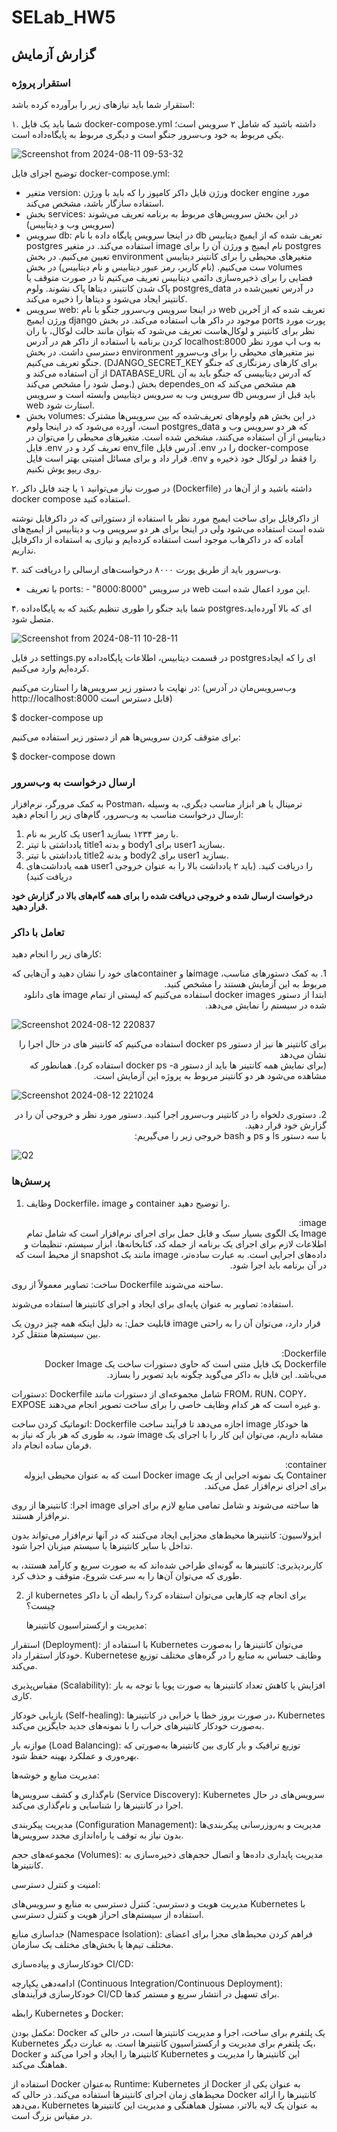 # SELab_HW5

## گزارش آزمایش

### استقرار پروژه
استقرار شما باید نیازهای زیر را برآورده کرده باشد:

۱. شما باید یک فایل docker-compose.yml داشته باشید که شامل ۲ سرویس است؛ یکی مربوط به خود وب‌سرور جنگو است و دیگری مربوط به پایگاه‌داده است.
   
![Screenshot from 2024-08-11 09-53-32](https://github.com/user-attachments/assets/550794a8-18b6-4e70-b1e5-a6bd285b3c87)

توضیح اجزای فایل docker-compose.yml:
- متغیر version: ورژن فایل داکر کامپوز را که باید با ورژن docker engine مورد استفاده سازگار باشد، مشخص می‌کند.
- بخش services: در این بخش سرویس‌های مربوط به برنامه تعریف می‌شوند (سرویس وب و دیتابیس)
- سرویس db: در اینجا سرویس پایگاه داده با نام db تعریف شده که از ایمیچ دیتابیس postgres استفاده می‌کند. در متغیر image نام ایمیج و ورژن آن را برای postgres تعیین می‌کنیم. در بخش environment متغیرهای محیطی را برای کانتینر دیتایبس ست می‌کنیم. (نام کاربر، رمز عبور دیتابیس و نام دیتابیس) در بخش volumes فضایی را برای ذخیره‌سازی دائمی دیتابیس تعریف می‌کنیم تا در صورت متوقف یا پاک شدن کانتینر، دیتاها پاک نشوند. ولوم postgres_data در آدرس تعیین‌شده در کانتینر ایجاد می‌شود و دیتاها را ذخیره می‌کند.
- سرویس web: در اینجا سرویس وب‌سرور جنگو با نام web تعریف شده که از آخرین ورژن ایمیج django موجود در داکر هاب استفاده می‌کند. در بخش ports پورت مورد نظر برای کانتینر و لوکال‌هاست تعریف می‌شود که بتوان مانند حالت لوکال، با ران کردن برنامه با استفاده از داکر هم در آدرس localhost:8000 به وب اپ مورد نظر دسترسی داشت. در بخش environment نیز متغیرهای محیطی را برای وب‌سرور جنگو تعریف می‌کنیم. (DJANGO_SECRET_KEY برای کارهای رمزنگاری که جنگو از آن استفاده می‌کند و DATABASE_URL که آدرس دیتابیسی که جنگو باید به آن وصل شود را مشخص می‌کند.) بخش dependes_on هم مشخص می‌کند که سرویس وب به سرویس دیتابیس وابسته است و سرویس db باید قبل از سرویس web استارت شود.
- بخش volumes: در این بخش هم ولوم‌های تعریف‌شده که بین سرویس‌ها مشترک است، آورده می‌شود که در اینجا ولوم postgres_data که هر دو سرویس وب و دیتابیس از آن استفاده می‌کنند، مشخص شده است.
  متغیرهای محیطی را می‌توان در فایل .env تعریف کرد و در env_file آدرس فایل .env را در docker-compose قرار داد و برای مسائل امنیتی بهتر است فایل .env را فقط در لوکال خود ذخیره و روی ریپو پوش نکنیم.

۲. در صورت نیاز می‌توانید ۱ یا چند فایل داکر (Dockerfile) داشته باشید و از آن‌ها در docker compose استفاده کنید.

   از داکرفایل برای ساخت ایمیج مورد نظر با استفاده از دستوراتی که در داکرفایل نوشته شده است استفاده می‌شود ولی در اینجا برای هر دو سرویس وب و دیتابیس از ایمیج‌های آماده که در داکرهاب موجود است استفاده کرده‌ایم و نیازی به استفاده از داکرفایل نداریم.

۳. وب‌سرور باید از طریق پورت ۸۰۰۰ درخواست‌های ارسالی را دریافت کند.
   - با تعریف ports: - "8000:8000" در سرویس web این مورد اعمال شده است.

۴. شما باید جنگو را طوری تنظیم بکنید که به پایگاه‌داده postgresای که بالا آورده‌اید، متصل شود.
   
![Screenshot from 2024-08-11 10-28-11](https://github.com/user-attachments/assets/6f2c13fe-0eab-4a02-bbd7-68a0ca865114)

در فایل settings.py در قسمت دیتابیس، اطلاعات پایگاه‌داده postgresای را که ایجاد کرده‌ایم وارد می‌کنیم.

در نهایت با دستور زیر سرویس‌ها را استارت می‌کنیم: (وب‌سرویس‌مان در آدرس http://localhost:8000 قابل دسترس است)

$ docker-compose up

برای متوقف کردن سرویس‌ها هم از دستور زیر استفاده می‌کنیم:

$ docker-compose down




### ارسال درخواست به وب‌سرور
به کمک مرورگر، نرم‌افزار Postman، ترمینال یا هر ابزار مناسب دیگری، به وسیله ارسال درخواست مناسب به وب‌سرور، گام‌های زیر را انجام دهید:
1. یک کاربر به نام user1 با رمز ۱۲۳۴ بسازید.
2. یادداشتی با تیتر title1 و بدنه body1 برای user1 بسازید.
3. یادداشتی با تیتر title2 و بدنه body2 برای user1 بسازید.
4. همه یادداشت‌های user1 را دریافت کنید. (باید ۲ یادداشت بالا را به عنوان خروجی دریافت کنید)

**درخواست ارسال شده و خروجی دریافت شده را برای همه گام‌های بالا در گزارش خود قرار دهید.**

### تعامل با داکر
کارهای زیر را انجام دهید:
<div dir="rtl">1. به کمک دستورهای مناسب، image‌ها و containerهای خود را نشان دهید و آن‌هایی که مربوط به این آزمایش هستند را مشخص کنید.<br> ابتدا از دستور docker images استفاده می‎‌کنیم که لیستی از تمام image های دانلود شده در سیستم را نمایش می‌دهد.<br></div>

![Screenshot 2024-08-12 220837](https://github.com/user-attachments/assets/61a532e0-b1e7-45d0-afc5-5dfd15502a8b)

<div dir="rtl">برای کانتینر ها نیز از دستور docker ps استفاده می‌کنیم که کانتینر های در حال اجرا را نشان می‌‌دهد</div>
<div dir="rtl">(برای نمایش همه کانتینر ها باید از دستور docker ps -a  استفاده کرد). همانطور که مشاهده می‌شود هر دو کانتینر مربوط به پروژه این آزمایش است.<br></div>

![Screenshot 2024-08-12 221024](https://github.com/user-attachments/assets/a720495e-223d-4ab5-8c87-4bcdbeec2446)

<div dir="rtl">2. دستوری دلخواه را در کانتینر وب‌سرور اجرا کنید. دستور مورد نظر و خروجی آن را در گزارش خود قرار دهید.<br></div>
  <div dir="rtl"> با سه دستور ls و ps و bash خروجی زیر را می‌گیریم:<br></div>
  
![Q2](https://github.com/user-attachments/assets/252f00fd-00a8-4416-9d7c-a9bca10d02c5)


### پرسش‌ها

1. وظایف Dockerfile، image و container را توضیح دهید.

<div dir="rtl">image:<br></div>
<div dir="rtl">Image یک الگوی بسیار سبک و قابل حمل برای اجرای نرم‌افزار است که شامل تمام اطلاعات لازم برای اجرای یک برنامه از جمله کد، کتابخانه‌ها، ابزار سیستم، تنظیمات و داده‌های اجرایی است. به عبارت ساده‌تر، image مانند یک snapshot از محیط است که در آن برنامه باید اجرا شود.</div>

ساخت: تصاویر معمولاً از روی Dockerfile ساخته می‌شوند.

استفاده: تصاویر به عنوان پایه‌ای برای ایجاد و اجرای کانتینرها استفاده می‌شوند.

قابلیت حمل: به دلیل اینکه همه چیز درون یک image قرار دارد، می‌توان آن را به راحتی بین سیستم‌ها منتقل کرد.

<div dir="rtl">Dockerfile:<br></div>
<div dir="rtl">Dockerfile یک فایل متنی است که حاوی دستورات ساخت یک Docker Image می‌باشد. این فایل به داکر می‌گوید چگونه باید تصویر را بسازد.</div>

دستورات: Dockerfile شامل مجموعه‌ای از دستورات مانند FROM، RUN، COPY، EXPOSE و غیره است که هر کدام وظایف خاصی را برای ساخت تصویر انجام می‌دهند.

اتوماتیک کردن ساخت: Dockerfile اجازه می‌دهد تا فرآیند ساخت image ها خودکار شود، به طوری که هر بار که نیاز به image مشابه داریم، می‌توان این کار را با اجرای یک فرمان ساده انجام داد.

<div dir="rtl">container:<br></div>
<div dir="rtl">Container یک نمونه اجرایی از یک Docker image است که به عنوان محیطی ایزوله برای اجرای نرم‌افزار عمل می‌کند.</div>

اجرا: کانتینرها از روی image ها ساخته می‌شوند و شامل تمامی منابع لازم برای اجرای نرم‌افزار هستند.

ایزولاسیون: کانتینرها محیط‌های مجزایی ایجاد می‌کنند که در آنها نرم‌افزار می‌تواند بدون تداخل با سایر کانتینرها یا سیستم میزبان اجرا شود.

کاربردپذیری: کانتینرها به گونه‌ای طراحی شده‌اند که به صورت سریع و کارآمد هستند، به طوری که می‌توان آن‌ها را به سرعت شروع، متوقف و حذف کرد.


2. از kubernetes برای انجام چه کارهایی می‌توان استفاده کرد؟ رابطه آن با داکر چیست؟

   مدیریت و ارکستراسیون کانتینرها:

استقرار (Deployment): با استفاده از Kubernetes می‌توان کانتینرها را به‌صورت خودکار استقرار داد. Kubernetese وظایف حساس به منابع را در گره‌های مختلف توزیع می‌کند.

مقیاس‌پذیری (Scalability): افزایش یا کاهش تعداد کانتینرها به صورت پویا با توجه به بار کاری.

بازیابی خودکار (Self-healing): در صورت بروز خطا یا خرابی در کانتینرها، Kubernetes به‌صورت خودکار کانتینرهای خراب را با نمونه‌های جدید جایگزین می‌کند.

موازنه بار (Load Balancing): توزیع ترافیک و بار کاری بین کانتینرها به‌صورتی که بهره‌وری و عملکرد بهینه حفظ شود.


مدیریت منابع و خوشه‌ها:

نام‌گذاری و کشف سرویس‌ها (Service Discovery): Kubernetes سرویس‌های در حال اجرا در کانتینرها را شناسایی و نام‌گذاری می‌کند.

مدیریت پیکربندی (Configuration Management): مدیریت و به‌روز‌رسانی پیکربندی‌ها بدون نیاز به توقف یا راه‌اندازی مجدد سرویس‌ها.

مجموعه‌های حجم (Volumes): مدیریت پایداری داده‌ها و اتصال حجم‌های ذخیره‌سازی به کانتینرها.


امنیت و کنترل دسترسی:

مدیریت هویت و دسترسی: کنترل دسترسی به منابع و سرویس‌های Kubernetes با استفاده از سیستم‌های احراز هویت و کنترل دسترسی.

جداسازی منابع (Namespace Isolation): فراهم کردن محیط‌های مجزا برای اعضای مختلف تیم‌ها یا بخش‌های مختلف یک سازمان.


خودکارسازی و پیاده‌سازی CI/CD:

ادامه‌دهی یکپارچه (Continuous Integration/Continuous Deployment): خودکارسازی فرآیندهای CI/CD برای تسهیل در انتشار سریع و مستمر کدها.



رابطه Kubernetes و Docker:

مکمل بودن: Docker یک پلتفرم برای ساخت، اجرا و مدیریت کانتینرها است، در حالی که Kubernetes یک پلتفرم برای مدیریت و ارکستراسیون کانتینرها است. به عبارت دیگر، Docker کانتینرها را ایجاد و اجرا می‌کند و Kubernetes این کانتینرها را مدیریت و هماهنگ می‌کند.


استفاده از Docker به‌عنوان Runtime: Kubernetes از Docker به عنوان یکی از محیط‌های زمان اجرای کانتینرها استفاده می‌کند. در حالی که Docker کانتینرها را ارائه می‌دهد، Kubernetes به عنوان یک لایه بالاتر، مسئول هماهنگی و مدیریت این کانتینرها در مقیاس بزرگ است.
